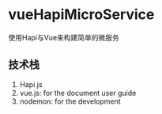 # vueHapiMicroService
使用Hapi与Vue来构建简单的微服务

## 技术栈

1. Hapi.js
2. vue.js: for the document user guide
3. nodemon: for the development
